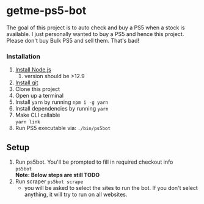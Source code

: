 # getme-ps5-bot

The goal of this project is to auto check and buy a PS5 when a stock is available. I just personally wanted to buy a PS5 and hence this project. Please don't buy Bulk PS5 and sell them. That's bad!



### Installation

 1. [Install Node.js](https://nodejs.org/en/)
    1. version should be >12.9
 2. [Install git](https://git-scm.com/)
 3. Clone this project
 4. Open up a terminal
 5. Install `yarn` by running `npm i -g yarn`
 6. Install dependencies by running `yarn`
 7. Make CLI callable  
    `yarn link`  
 8. Run PS5 executable via: `./bin/ps5bot` 

## Setup

 1. Run ps5bot. You'll be prompted to fill in required checkout info  
    `ps5bot`  
    **Note: Below steps are still TODO**  
 2. Run scraper
    `ps5bot scrape`
    - you will be asked to select the sites to run the bot. If you don't select anything, it will try to run on all websites.
